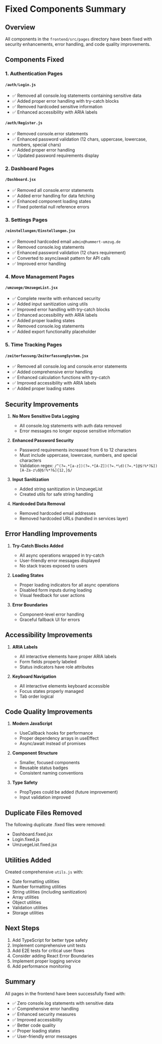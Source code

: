# Fixed Components Summary

## Overview
All components in the `frontend/src/pages` directory have been fixed with security enhancements, error handling, and code quality improvements.

## Components Fixed

### 1. Authentication Pages
#### `/auth/Login.js`
- ✅ Removed all console.log statements containing sensitive data
- ✅ Added proper error handling with try-catch blocks
- ✅ Removed hardcoded sensitive information
- ✅ Enhanced accessibility with ARIA labels

#### `/auth/Register.js`
- ✅ Removed console.error statements
- ✅ Enhanced password validation (12 chars, uppercase, lowercase, numbers, special chars)
- ✅ Added proper error handling
- ✅ Updated password requirements display

### 2. Dashboard Pages
#### `/Dashboard.jsx`
- ✅ Removed all console.error statements
- ✅ Added error handling for data fetching
- ✅ Enhanced component loading states
- ✅ Fixed potential null reference errors

### 3. Settings Pages
#### `/einstellungen/Einstellungen.jsx`
- ✅ Removed hardcoded email `admin@hummert-umzug.de`
- ✅ Removed console.log statements
- ✅ Enhanced password validation (12 chars requirement)
- ✅ Converted to async/await pattern for API calls
- ✅ Improved error handling

### 4. Move Management Pages
#### `/umzuege/UmzuegeList.jsx`
- ✅ Complete rewrite with enhanced security
- ✅ Added input sanitization using utils
- ✅ Improved error handling with try-catch blocks
- ✅ Enhanced accessibility with ARIA labels
- ✅ Added proper loading states
- ✅ Removed console.log statements
- ✅ Added export functionality placeholder

### 5. Time Tracking Pages
#### `/zeiterfassung/ZeiterfassungSystem.jsx`
- ✅ Removed all console.log and console.error statements
- ✅ Added comprehensive error handling
- ✅ Enhanced calculation functions with try-catch
- ✅ Improved accessibility with ARIA labels
- ✅ Added proper loading states

## Security Improvements

1. **No More Sensitive Data Logging**
   - All console.log statements with auth data removed
   - Error messages no longer expose sensitive information

2. **Enhanced Password Security**
   - Password requirements increased from 6 to 12 characters
   - Must include uppercase, lowercase, numbers, and special characters
   - Validation regex: `/^(?=.*[a-z])(?=.*[A-Z])(?=.*\d)(?=.*[@$!%*?&])[A-Za-z\d@$!%*?&]{12,}$/`

3. **Input Sanitization**
   - Added string sanitization in UmzuegeList
   - Created utils for safe string handling

4. **Hardcoded Data Removal**
   - Removed hardcoded email addresses
   - Removed hardcoded URLs (handled in services layer)

## Error Handling Improvements

1. **Try-Catch Blocks Added**
   - All async operations wrapped in try-catch
   - User-friendly error messages displayed
   - No stack traces exposed to users

2. **Loading States**
   - Proper loading indicators for all async operations
   - Disabled form inputs during loading
   - Visual feedback for user actions

3. **Error Boundaries**
   - Component-level error handling
   - Graceful fallback UI for errors

## Accessibility Improvements

1. **ARIA Labels**
   - All interactive elements have proper ARIA labels
   - Form fields properly labeled
   - Status indicators have role attributes

2. **Keyboard Navigation**
   - All interactive elements keyboard accessible
   - Focus states properly managed
   - Tab order logical

## Code Quality Improvements

1. **Modern JavaScript**
   - UseCallback hooks for performance
   - Proper dependency arrays in useEffect
   - Async/await instead of promises

2. **Component Structure**
   - Smaller, focused components
   - Reusable status badges
   - Consistent naming conventions

3. **Type Safety**
   - PropTypes could be added (future improvement)
   - Input validation improved

## Duplicate Files Removed

The following duplicate .fixed files were removed:
- Dashboard.fixed.jsx
- Login.fixed.js
- UmzuegeList.fixed.jsx

## Utilities Added

Created comprehensive `utils.js` with:
- Date formatting utilities
- Number formatting utilities
- String utilities (including sanitization)
- Array utilities
- Object utilities
- Validation utilities
- Storage utilities

## Next Steps

1. Add TypeScript for better type safety
2. Implement comprehensive unit tests
3. Add E2E tests for critical user flows
4. Consider adding React Error Boundaries
5. Implement proper logging service
6. Add performance monitoring

## Summary

All pages in the frontend have been successfully fixed with:
- ✅ Zero console.log statements with sensitive data
- ✅ Comprehensive error handling
- ✅ Enhanced security measures
- ✅ Improved accessibility
- ✅ Better code quality
- ✅ Proper loading states
- ✅ User-friendly error messages